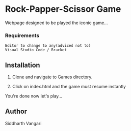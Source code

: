 # Rock-Papper-Scissor Game

Webpage designed to be played the iconic game...

### Requirements
    Editor to change to any(adviced not to)
    Visual Studio Code / Bracket

## Installation

1. Clone and navigate to Games directory.

2. Click on index.html and the game must resume instantly

You're done now let's play...

## Author
Siddharth Vangari